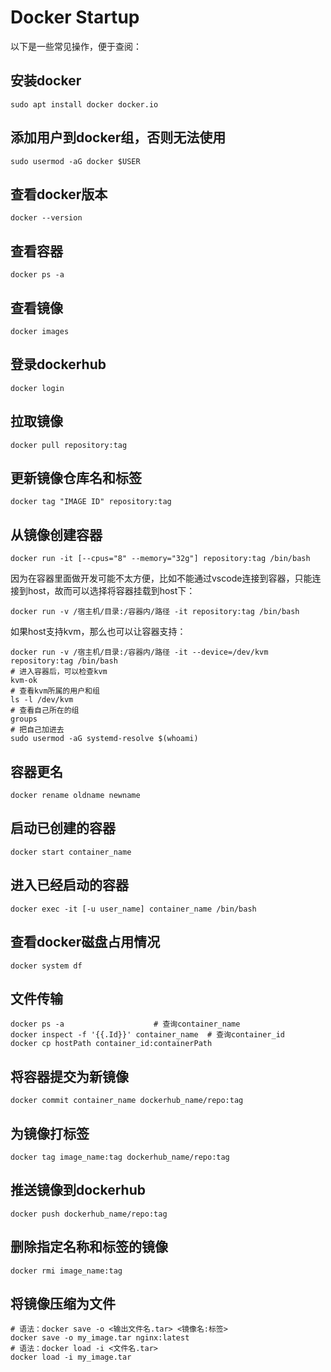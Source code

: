 # Docker Startup

以下是一些常见操作，便于查阅：

## 安装docker

```shell
sudo apt install docker docker.io
```

## 添加用户到docker组，否则无法使用

```shell
sudo usermod -aG docker $USER
```

## 查看docker版本

```shell
docker --version
```

## 查看容器

```shell
docker ps -a
```

## 查看镜像

```shell
docker images
```

## 登录dockerhub

```shell
docker login
```

## 拉取镜像

```shell
docker pull repository:tag
```

## 更新镜像仓库名和标签

```shell
docker tag "IMAGE ID" repository:tag
```

## 从镜像创建容器

```shell
docker run -it [--cpus="8" --memory="32g"] repository:tag /bin/bash
```

因为在容器里面做开发可能不太方便，比如不能通过vscode连接到容器，只能连接到host，故而可以选择将容器挂载到host下：

```shell
docker run -v /宿主机/目录:/容器内/路径 -it repository:tag /bin/bash
```

如果host支持kvm，那么也可以让容器支持：

```shell
docker run -v /宿主机/目录:/容器内/路径 -it --device=/dev/kvm repository:tag /bin/bash
# 进入容器后，可以检查kvm
kvm-ok
# 查看kvm所属的用户和组
ls -l /dev/kvm
# 查看自己所在的组
groups
# 把自己加进去
sudo usermod -aG systemd-resolve $(whoami)
```

## 容器更名

```shell
docker rename oldname newname
```

## 启动已创建的容器

```shell
docker start container_name
```

## 进入已经启动的容器

```shell
docker exec -it [-u user_name] container_name /bin/bash
```

## 查看docker磁盘占用情况

```shell
docker system df
```

## 文件传输

```shell
docker ps -a					# 查询container_name
docker inspect -f '{{.Id}}' container_name	# 查询container_id
docker cp hostPath container_id:containerPath
```

## 将容器提交为新镜像

```shell
docker commit container_name dockerhub_name/repo:tag
```

## 为镜像打标签

```shell
docker tag image_name:tag dockerhub_name/repo:tag
```

## 推送镜像到dockerhub

```shell
docker push dockerhub_name/repo:tag
```

## 删除指定名称和标签的镜像

```shell
docker rmi image_name:tag
```

## 将镜像压缩为文件

```shell
# 语法：docker save -o <输出文件名.tar> <镜像名:标签>
docker save -o my_image.tar nginx:latest
# 语法：docker load -i <文件名.tar>
docker load -i my_image.tar
```
